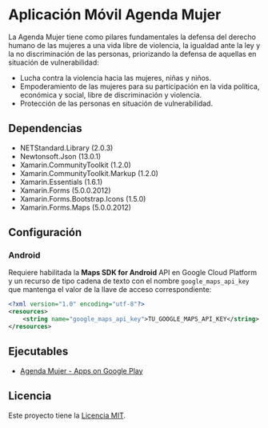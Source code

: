 # Aplicación Móvil Agenda Mujer

La Agenda Mujer tiene como pilares fundamentales la defensa del derecho humano de las mujeres a una vida libre de violencia, la igualdad ante la ley y la no discriminación de las personas, priorizando la defensa de aquellas en situación de vulnerabilidad:

* Lucha contra la violencia hacia las mujeres, niñas y niños.
* Empoderamiento de las mujeres para su participación en la vida política, económica y social, libre de discriminación y violencia.
* Protección de las personas en situación de vulnerabilidad.

## Dependencias

* NETStandard.Library (2.0.3)
* Newtonsoft.Json (13.0.1)
* Xamarin.CommunityToolkit (1.2.0)
* Xamarin.CommunityToolkit.Markup (1.2.0)
* Xamarin.Essentials (1.6.1)
* Xamarin.Forms (5.0.0.2012)
* Xamarin.Forms.Bootstrap.Icons (1.5.0)
* Xamarin.Forms.Maps (5.0.0.2012)

## Configuración

### Android

Requiere habilitada la **Maps SDK for Android** API en Google Cloud Platform y un recurso de tipo cadena de texto con el nombre `google_maps_api_key` que mantenga el valor de la llave de acceso correspondiente:

```xml
<?xml version="1.0" encoding="utf-8"?>
<resources>
    <string name="google_maps_api_key">TU_GOOGLE_MAPS_API_KEY</string>
</resources>
```

## Ejecutables

* [Agenda Mujer - Apps on Google Play](https://play.google.com/store/apps/details?id=com.epicalsoft.agendamujer)


## Licencia

Este proyecto tiene la [Licencia MIT][1].

[1]: https://opensource.org/licenses/mit-license.html "The MIT License | Open Source Initiative"